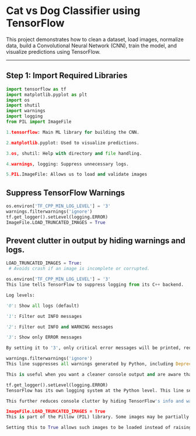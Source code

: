 
# Cat vs Dog Classifier using TensorFlow

This project demonstrates how to clean a dataset, load images, normalize data, build a Convolutional Neural Network (CNN), train the model, and visualize predictions using TensorFlow.

---

##  Step 1: Import Required Libraries

```python
import tensorflow as tf
import matplotlib.pyplot as plt
import os
import shutil
import warnings
import logging
from PIL import ImageFile

1.tensorflow: Main ML library for building the CNN.

2.matplotlib.pyplot: Used to visualize predictions.

3.os, shutil: Help with directory and file handling.

4.warnings, logging: Suppress unnecessary logs.

5.PIL.ImageFile: Allows us to load and validate images
```

## Suppress TensorFlow Warnings

```python
os.environ['TF_CPP_MIN_LOG_LEVEL'] = '3'
warnings.filterwarnings('ignore')
tf.get_logger().setLevel(logging.ERROR)
ImageFile.LOAD_TRUNCATED_IMAGES = True
```
## Prevent clutter in output by hiding warnings and logs.
```python
LOAD_TRUNCATED_IMAGES = True:
 # Avoids crash if an image is incomplete or corrupted.

os.environ['TF_CPP_MIN_LOG_LEVEL'] = '3'
This line tells TensorFlow to suppress logging from its C++ backend.

Log levels:

'0': Show all logs (default)

'1': Filter out INFO messages

'2': Filter out INFO and WARNING messages

'3': Show only ERROR messages

By setting it to '3', only critical error messages will be printed, reducing output clutter during program execution.

warnings.filterwarnings('ignore')
This line suppresses all warnings generated by Python, including DeprecationWarning, UserWarning, and others.

This is useful when you want a cleaner console output and are aware that the warnings are not relevant to your current task.

tf.get_logger().setLevel(logging.ERROR)
TensorFlow has its own logging system at the Python level. This line sets the TensorFlow logger to only display error messages.

This further reduces console clutter by hiding TensorFlow's info and warning messages during model loading, training, or evaluation.

ImageFile.LOAD_TRUNCATED_IMAGES = True
This is part of the Pillow (PIL) library. Some images may be partially downloaded or slightly corrupted.

Setting this to True allows such images to be loaded instead of raising an error, which is especially helpful when working with large datasets where a few images may be damaged.
```


